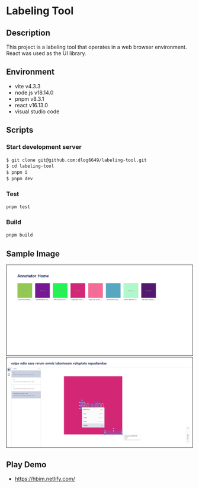 # Labeling Tool

## Description

This project is a labeling tool that operates in a web browser environment. React was used as the UI library.

## Environment

- vite v4.3.3
- node.js v18.14.0
- pnpm v8.3.1
- react v16.13.0
- visual studio code

## Scripts

### Start development server
```bash
$ git clone git@github.com:dlog6649/labeling-tool.git
$ cd labeling-tool
$ pnpm i
$ pnpm dev
```

### Test

```bash
pnpm test
```

### Build

```bash
pnpm build
```

## Sample Image

<img src="./sample_images/00.png" width="auto" height="auto" title="영상 목록 화면" alt="영상 목록 화면"></img><br/>
<img src="./sample_images/01.png" width="auto" height="auto" title="라벨링 화면" alt="라벨링 화면"></img><br/>

## Play Demo

- https://hbim.netlify.com/
